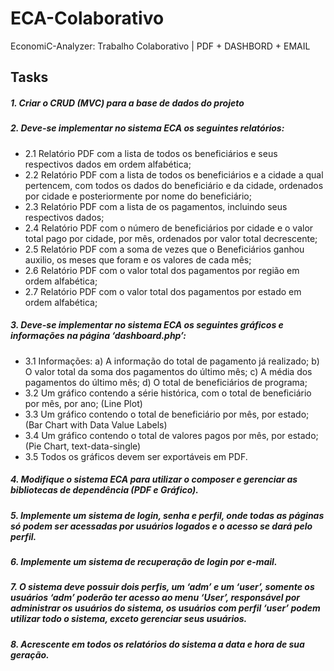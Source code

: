 # ECA-Colaborativo
EconomiC-Analyzer: Trabalho Colaborativo | PDF + DASHBORD + EMAIL

## Tasks
##### 1. Criar o CRUD (MVC) para a base de dados do projeto

##### 2. Deve-se implementar no sistema ECA os seguintes relatórios:
* 2.1 Relatório PDF com a lista de todos os beneficiários e seus respectivos dados em ordem alfabética;
* 2.2 Relatório PDF com a lista de todos os beneficiários e a cidade a qual pertencem, com todos os dados do beneficiário e da cidade, ordenados por cidade e posteriormente por nome do beneficiário;
* 2.3 Relatório PDF com a lista de os pagamentos, incluindo seus respectivos dados;
* 2.4 Relatório PDF com o número de beneficiários por cidade e o valor total pago por cidade, por mês, ordenados por valor total decrescente;
* 2.5 Relatório PDF com a soma de vezes que o Beneficiários ganhou auxilio, os meses que foram e os valores de cada mês;
* 2.6 Relatório PDF com o valor total dos pagamentos por região em ordem alfabética;
* 2.7 Relatório PDF com o valor total dos pagamentos por estado em ordem alfabética;


##### 3. Deve-se implementar no sistema ECA os seguintes gráficos e informações na página ‘dashboard.php’:
* 3.1 Informações:
   a) A informação do total de pagamento já realizado;
   b) O valor total da soma dos pagamentos do último mês;
   c) A média dos pagamentos do último mês;
   d) O total de beneficiários de programa;
* 3.2 Um gráfico contendo a série histórica, com o total de beneficiário por mês, por ano; (Line Plot)
* 3.3 Um gráfico contendo o total de beneficiário por mês, por estado; (Bar Chart with Data Value Labels)
* 3.4 Um gráfico contendo o total de valores pagos por mês, por estado; (Pie Chart, text-data-single)	
* 3.5 Todos os gráficos devem ser exportáveis em PDF.


#####  4. Modifique o sistema ECA para utilizar o composer e gerenciar as bibliotecas de dependência (PDF e Gráfico).
#####  5. Implemente um sistema de login, senha e perfil, onde todas as páginas só podem ser acessadas por usuários logados e o acesso se dará pelo perfil.
#####  6. Implemente um sistema de recuperação de login por e-mail.
#####  7. O sistema deve possuir dois perfis, um ‘adm’ e um ‘user’, somente os usuários ‘adm’ poderão ter acesso ao menu ‘User’, responsável por administrar os usuários do sistema, os usuários com perfil ‘user’ podem utilizar todo o sistema, exceto gerenciar seus usuários.
#####  8. Acrescente em todos os relatórios do sistema a data e hora de sua geração.
